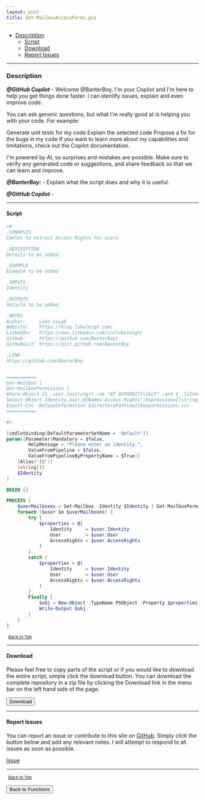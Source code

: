 ```yaml
---
layout: post
title: Get-MailboxAccessPerms.ps1
---
```


- [Description](#description)
  - [Script](#script)
  - [Download](#download)
  - [Report Issues](#report-issues)

---

### Description

**_@GitHub Copilot_** - Welcome @BanterBoy, I'm your Copilot and I'm here to help you get things done faster. I can identify issues, explain and even improve code.

You can ask generic questions, but what I'm really good at is helping you with your code. For example:

Generate unit tests for my code
Explain the selected code
Propose a fix for the bugs in my code
If you want to learn more about my capabilities and limitations, check out the Copilot documentation.

I'm powered by AI, so surprises and mistakes are possible. Make sure to verify any generated code or suggestions, and share feedback so that we can learn and improve.

**_@BanterBoy:_** - Explain what the script does and why it is useful.

**_@GitHub Copilot_** -

---

#### Script

```powershell
<#
.SYNOPSIS
Cmdlet to extract Access Rights for users

.DESCRIPTION
Details to be added

.EXAMPLE
Example to be added

.INPUTS
Identity

.OUTPUTS
Details to be added

.NOTES
Author:     Luke Leigh
Website:    https://blog.lukeleigh.com/
LinkedIn:   https://www.linkedin.com/in/lukeleigh/
GitHub:     https://github.com/BanterBoy/
GitHubGist: https://gist.github.com/BanterBoy

.LINK
https://github.com/BanterBoy


===========
Get-Mailbox |
Get-MailboxPermission |
Where-Object {$_.user.tostring() -ne "NT AUTHORITY\SELF" -and $_.IsInherited -eq $false} |
Select-Object Identity,User,@{Name='Access Rights';Expression={[string]::join(', ', $_.AccessRights)}} |
Export-Csv -NoTypeInformation $directoryPath\mailboxpermissions.csv
===========

#>

[cmdletbinding(DefaultParameterSetName = 'default')]
param([Parameter(Mandatory = $false,
        HelpMessage = "Please enter an identity.",
        ValueFromPipeline = $false,
        ValueFromPipelineByPropertyName = $True)]
    [Alias('Id')]
    [string[]]
    $Identity
)

BEGIN {}

PROCESS {
    $userMailboxes = Get-Mailbox -Identity $Identity | Get-MailboxPermission | Where-Object { $_.user.tostring() -ne "NT AUTHORITY\SELF" -and $_.IsInherited -eq $false } | Select-Object Identity, User, @{Name = 'AccessRights'; Expression = { [string]::join(', ', $_.AccessRights) } }
    foreach ($user in $userMailboxes) {
        try {
            $properties = @{
                Identity     = $user.Identity
                User         = $user.User
                AccessRights = $user.AccessRights
            }
        }
        catch {
            $properties = @{
                Identity     = $user.Identity
                User         = $user.User
                AccessRights = $user.AccessRights
            }
        }
        Finally {
            $obj = New-Object -TypeName PSObject -Property $properties
            Write-Output $obj
        }
    }
}
```

<span style="font-size:11px;"><a href="#"><i class="fas fa-caret-up" aria-hidden="true" style="color: white; margin-right:5px;"></i>Back to Top</a></span>

---

#### Download

Please feel free to copy parts of the script or if you would like to download the entire script, simple click the download button. You can download the complete repository in a zip file by clicking the Download link in the menu bar on the left hand side of the page.

<button class="btn" type="submit" onclick="window.open('/PowerShell/functions/exchange/Get-MailboxAccessPerms.ps1')">
    <i class="fa fa-cloud-download-alt">
    </i>
        Download
</button>

---

#### Report Issues

You can report an issue or contribute to this site on <a href="https://github.com/BanterBoy/scripts-blog/issues">GitHub</a>. Simply click the button below and add any relevant notes. I will attempt to respond to all issues as soon as possible.

<!-- Place this tag where you want the button to render. -->

<a class="github-button" href="https://github.com/BanterBoy/scripts-blog/issues/new?title=Get-MailboxAccessPerms.ps1&body=There is a problem with this function. Please find details below." data-show-count="true" aria-label="Issue BanterBoy/scripts-blog on GitHub">Issue</a>

---

<span style="font-size:11px;"><a href="#"><i class="fas fa-caret-up" aria-hidden="true" style="color: white; margin-right:5px;"></i>Back to Top</a></span>

<a href="/menu/_pages/functions.html">
    <button class="btn">
        <i class='fas fa-reply'>
        </i>
            Back to Functions
    </button>
</a>

[1]: http://ecotrust-canada.github.io/markdown-toc
[2]: https://github.com/googlearchive/code-prettify
